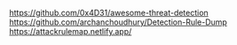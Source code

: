 



https://github.com/0x4D31/awesome-threat-detection
https://github.com/archanchoudhury/Detection-Rule-Dump
https://attackrulemap.netlify.app/